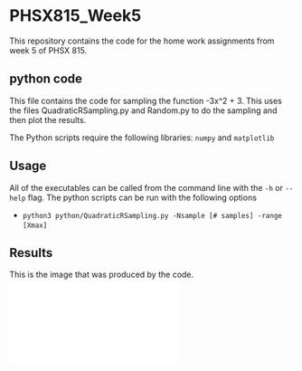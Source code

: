 # PHSX815_Week5
This repository contains the code for the home work assignments from week 5 of PHSX 815.

## python code
This file contains the code for sampling the function -3x^2 + 3. This uses the files QuadraticRSampling.py and Random.py to do the sampling and then plot the results.

The Python scripts require the following libraries: `numpy` and `matplotlib`

## Usage
All of the executables can be called from the command line with the `-h` or `--help` flag. The python scripts can be run with the following options

- `python3 python/QuadraticRSampling.py -Nsample [# samples] -range [Xmax]`

## Results
This is the image that was produced by the code.
 	![Image Broken. Click link to see QuadraticRSampling.pdf](QuadraticRSampling.pdf)
